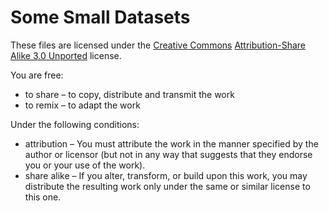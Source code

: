 # Some Small Datasets

These files are licensed under the
[Creative Commons](https://en.wikipedia.org/wiki/en:Creative_Commons)
[Attribution-Share Alike 3.0 Unported](https://creativecommons.org/licenses/by-sa/3.0/deed.en)
license.

You are free:
- to share – to copy, distribute and transmit the work
- to remix – to adapt the work

Under the following conditions:
- attribution – You must attribute the work in the manner specified by the
  author or licensor (but not in any way that suggests that they endorse you or
  your use of the work).
- share alike – If you alter, transform, or build upon this work, you may
  distribute the resulting work only under the same or similar license to this
  one.
